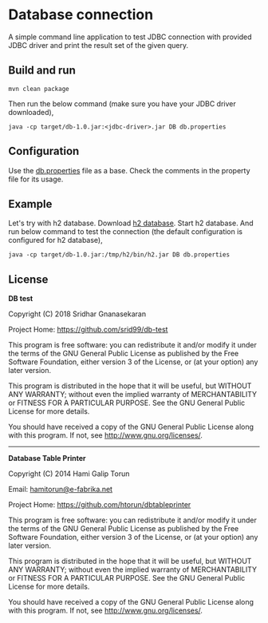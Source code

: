 # Database connection

A simple command line application to test JDBC connection with provided JDBC driver and print the result set of the given query.


## Build and run

```
mvn clean package
```

Then run the below command (make sure you have your JDBC driver downloaded),

```
java -cp target/db-1.0.jar:<jdbc-driver>.jar DB db.properties
```


## Configuration

Use the [db.properties](db.properties) file as a base. Check the comments in the property file for its usage.


## Example

Let's try with h2 database. Download [h2 database](http://www.h2database.com/html/main.html). Start h2 database.
And run below command to test the connection (the default configuration is configured for h2 database),

```
java -cp target/db-1.0.jar:/tmp/h2/bin/h2.jar DB db.properties
```

## License

**DB test**

Copyright (C) 2018  Sridhar Gnanasekaran

Project Home: https://github.com/srid99/db-test

This program is free software: you can redistribute it and/or modify
it under the terms of the GNU General Public License as published by
the Free Software Foundation, either version 3 of the License, or
(at your option) any later version.

This program is distributed in the hope that it will be useful,
but WITHOUT ANY WARRANTY; without even the implied warranty of
MERCHANTABILITY or FITNESS FOR A PARTICULAR PURPOSE.  See the
GNU General Public License for more details.

You should have received a copy of the GNU General Public License
along with this program.  If not, see <http://www.gnu.org/licenses/>.


---


**Database Table Printer**

Copyright (C) 2014  Hami Galip Torun

Email: hamitorun@e-fabrika.net

Project Home: https://github.com/htorun/dbtableprinter

This program is free software: you can redistribute it and/or modify
it under the terms of the GNU General Public License as published by
the Free Software Foundation, either version 3 of the License, or
(at your option) any later version.

This program is distributed in the hope that it will be useful,
but WITHOUT ANY WARRANTY; without even the implied warranty of
MERCHANTABILITY or FITNESS FOR A PARTICULAR PURPOSE.  See the
GNU General Public License for more details.

You should have received a copy of the GNU General Public License
along with this program.  If not, see <http://www.gnu.org/licenses/>.
